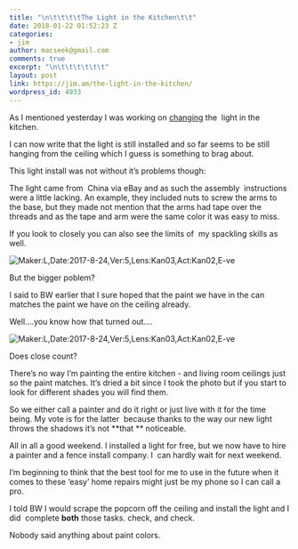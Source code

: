 ```yaml
---
title: "\n\t\t\t\tThe Light in the Kitchen\t\t"
date: 2018-01-22 01:52:23 Z
categories:
- jim
author: macseek@gmail.com
comments: true
excerpt: "\n\t\t\t\t\t\t"
layout: post
link: https://jim.am/the-light-in-the-kitchen/
wordpress_id: 4933
---
```


As I mentioned yesterday I was working on [changing](http://jim.am/2018/01/21/fenced-in/) the  light in the kitchen.




I can now write that the light is still installed and so far seems to be still hanging from the ceiling which I guess is something to brag about.




This light install was not without it’s problems though:




The light came from  China via eBay and as such the assembly  instructions were a little lacking. An example, they included nuts to screw the arms to the base, but they made not mention that the arms had tape over the threads and as the tape and arm were the same color it was easy to miss.




If you look to closely you can also see the limits of  my spackling skills as well.




![Maker:L,Date:2017-8-24,Ver:5,Lens:Kan03,Act:Kan02,E-ve](http://jim.am/wp-content/uploads/2018/01/MVIMG_20180121_181832-1.jpg)




But the bigger poblem?




I said to BW earlier that I sure hoped that the paint we have in the can matches the paint we have on the ceiling already.




Well….you know how that turned out….




![Maker:L,Date:2017-8-24,Ver:5,Lens:Kan03,Act:Kan02,E-ve](http://jim.am/wp-content/uploads/2018/01/MVIMG_20180121_153247.jpg)




Does close count?




There’s no way I’m painting the entire kitchen - and living room ceilings just so the paint matches. It’s dried a bit since I took the photo but if you start to look for different shades you will find them.




So we either call a painter and do it right or just live with it for the time being. My vote is for the latter  because thanks to the way our new light throws the shadows it’s not **that ** noticeable.




All in all a good weekend. I installed a light for free, but we now have to hire a painter and a fence install company. I  can hardly wait for next weekend.




I’m beginning to think that the best tool for me to use in the future when it comes to these ‘easy’ home repairs might just be my phone so I can call a pro.




I told BW I would scrape the popcorn off the ceiling and install the light and I did  complete **both** those tasks. check, and check.




Nobody said anything about paint colors.


		
